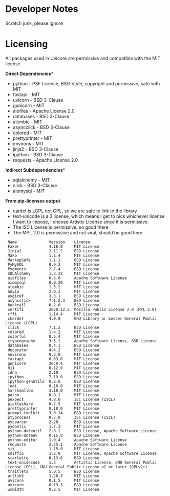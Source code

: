 # Developer Notes

Scratch junk, please ignore






# Licensing

All packages used in Uvicore are permissive and compatible with the MIT license.

**Direct Dependencies***
* python - PSF License, BSD-style, copyright and permissive, safe with MIT
* fastapi - MIT
* uvicorn - BSD 3-Clause
* gunicorn - MIT
* aiofiles - Apache License 2.0
* databases - BSD 3-Clause
* alembic - MIT
* asyncclick - BSD 3-Clause
* colored - MIT
* prettyprinter - MIT
* environs - MIT
* jinja2 - BSD 3-Clause
* ipython - BSD 3-Clause
* requests - Apache License 2.0


**Indirect Subdependencies***
* sqlalchemy - MIT
* click - BSD 3-Clause
* aiomysql - MIT



**From pip-licenses output**

* cardet is LGPL not GPL, so we are safe to link to the library
* text-unicode is a 3 license, which means I get to pick whichever license I want to impose, I choose Artistic License since it is permissive.
* The ISC License is permissive, so good there
* The MPL 2.0 is permissive and not viral, should be good here.

```
 Name              Version    License
 Faker             4.18.0     MIT License
 Jinja2            2.11.2     BSD License
 Mako              1.1.4      MIT License
 MarkupSafe        1.1.1      BSD License
 PyMySQL           0.9.2      MIT License
 Pygments          2.7.4      BSD License
 SQLAlchemy        1.3.22     MIT License
 aiofiles          0.6.0      Apache Software License
 aiomysql          0.0.20     MIT License
 alembic           1.5.2      MIT License
 anyio             2.0.2      MIT License
 asgiref           3.3.1      BSD License
 asyncclick        7.1.2.3    BSD License
 backcall          0.2.0      BSD License
 certifi           2020.12.5  Mozilla Public License 2.0 (MPL 2.0)
 cffi              1.14.4     MIT License
 chardet           4.0.0      GNU Library or Lesser General Public License (LGPL)
 click             7.1.2      BSD License
 colored           1.4.2      MIT License
 colorful          0.5.4      MIT License
 cryptography      3.3.1      Apache Software License, BSD License
 databases         0.4.1      BSD License
 decorator         4.4.2      BSD License
 environs          9.3.0      MIT License
 fastapi           0.63.0     MIT License
 gunicorn          20.0.4     MIT License
 h11               0.12.0     MIT License
 idna              2.10       BSD License
 ipython           7.19.0     BSD License
 ipython-genutils  0.2.0      BSD License
 jedi              0.18.0     MIT License
 marshmallow       3.10.0     MIT License
 parso             0.8.1      MIT License
 pexpect           4.8.0      ISC License (ISCL)
 pickleshare       0.7.5      MIT License
 prettyprinter     0.18.0     MIT License
 prompt-toolkit    3.0.14     BSD License
 ptyprocess        0.7.0      ISC License (ISCL)
 pycparser         2.20       BSD License
 pydantic          1.7.3      MIT License
 python-dateutil   2.8.1      BSD License, Apache Software License
 python-dotenv     0.15.0     BSD License
 python-editor     1.0.4      Apache Software License
 requests          2.25.1     Apache Software License
 six               1.15.0     MIT License
 sniffio           1.2.0      MIT License, Apache Software License
 starlette         0.13.6     BSD License
 text-unidecode    1.3        Artistic License, GNU General Public License (GPL), GNU General Public License v2 or later (GPLv2+)
 traitlets         5.0.5      BSD License
 urllib3           1.26.3     MIT License
 uvicore           0.1.5      MIT License
 uvicorn           0.13.3     BSD License
 wcwidth           0.2.5      MIT License
 ```
